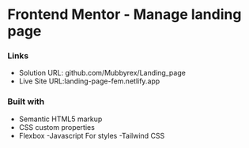 # Frontend Mentor - Manage landing page

### Links

- Solution URL: github.com/Mubbyrex/Landing_page
- Live Site URL:landing-page-fem.netlify.app

### Built with

- Semantic HTML5 markup
- CSS custom properties
- Flexbox
  -Javascript
  For styles
  -Tailwind CSS
